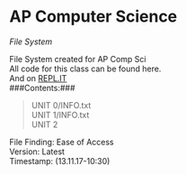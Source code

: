 # AP Computer Science
*File System*

File System created for AP Comp Sci  
All code for this class can be found here.  
And on [REPL.IT](https://repl.it/@njsharpie)  
###Contents:###  
>UNIT 0/INFO.txt  
>UNIT 1/INFO.txt  
>UNIT 2  
  
File Finding: Ease of Access  
Version: Latest   
Timestamp: (13.11.17-10:30<AM>)  
